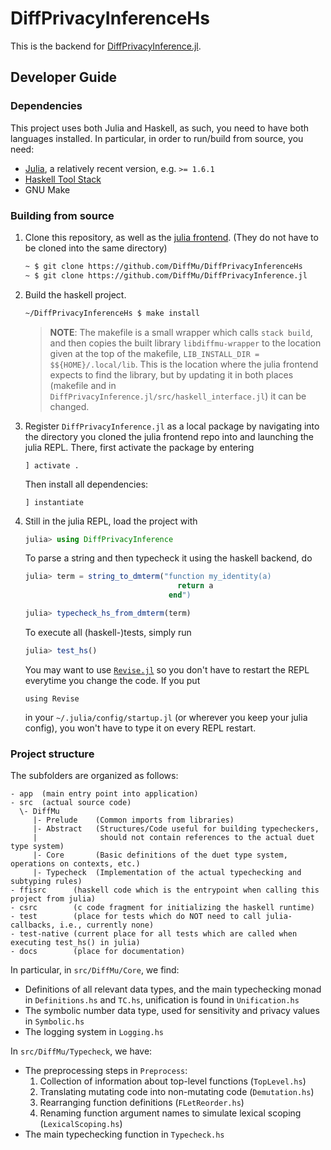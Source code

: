 # DiffPrivacyInferenceHs

This is the backend for [DiffPrivacyInference.jl](https://github.com/DiffMu/DiffPrivacyInference.jl).

## Developer Guide
### Dependencies
This project uses both Julia and Haskell, as such, you need to have both languages installed.
In particular, in order to run/build from source, you need:
 - [Julia](https://julialang.org/), a relatively recent version, e.g. `>= 1.6.1`
 - [Haskell Tool Stack](https://docs.haskellstack.org/en/stable/README/)
 - GNU Make

### Building from source
 1. Clone this repository, as well as the [julia frontend](https://github.com/DiffMu/DiffPrivacyInference.jl).
    (They do not have to be cloned into the same directory)
    ```bash
    ~ $ git clone https://github.com/DiffMu/DiffPrivacyInferenceHs
    ~ $ git clone https://github.com/DiffMu/DiffPrivacyInference.jl
    ``` 
 2. Build the haskell project.
    ```bash
    ~/DiffPrivacyInferenceHs $ make install
    ```
    > **NOTE**: The makefile is a small wrapper which calls `stack build`, and then copies the built library
    > `libdiffmu-wrapper` to the location given at the top of the makefile, `LIB_INSTALL_DIR = $${HOME}/.local/lib`.
    > This is the location where the julia frontend expects to find the library, but by updating it
    > in both places (makefile and in `DiffPrivacyInference.jl/src/haskell_interface.jl`) it can be changed.
 3. Register `DiffPrivacyInference.jl` as a local package by navigating into the directory you cloned the julia frontend repo into and launching the julia REPL. There, first activate the package by entering
    ```
    ] activate .
    ```
    Then install all dependencies:
    ```
    ] instantiate
    ```
 4. Still in the julia REPL, load the project with
    ```julia
    julia> using DiffPrivacyInference
    ```
    To parse a string and then typecheck it using the haskell backend, do
    ```julia
    julia> term = string_to_dmterm("function my_identity(a)
                                      return a
                                    end")

    julia> typecheck_hs_from_dmterm(term)
    ```
    To execute all (haskell-)tests, simply run
    ```julia
    julia> test_hs()
    ```
    You may want to use [`Revise.jl`]() so you don't have to restart the REPL everytime you change the code. If you put
    ```
    using Revise
    ```
    in your `~/.julia/config/startup.jl` (or wherever you keep your julia config), you won't have to type it on every REPL restart.



### Project structure
The subfolders are organized as follows:
```
- app  (main entry point into application)
- src  (actual source code)
  \- DiffMu
     |- Prelude    (Common imports from libraries)
     |- Abstract   (Structures/Code useful for building typecheckers,
     |              should not contain references to the actual duet type system)
     |- Core       (Basic definitions of the duet type system, operations on contexts, etc.)
     |- Typecheck  (Implementation of the actual typechecking and subtyping rules)
- ffisrc      (haskell code which is the entrypoint when calling this project from julia)
- csrc        (c code fragment for initializing the haskell runtime)
- test        (place for tests which do NOT need to call julia-callbacks, i.e., currently none)
- test-native (current place for all tests which are called when executing test_hs() in julia)
- docs        (place for documentation)
```

In particular, in `src/DiffMu/Core`, we find:
 - Definitions of all relevant data types, and the main typechecking monad in `Definitions.hs` and `TC.hs`,
   unification is found in `Unification.hs`
 - The symbolic number data type, used for sensitivity and privacy values in `Symbolic.hs`
 - The logging system in `Logging.hs`
 
In `src/DiffMu/Typecheck`, we have:
 - The preprocessing steps in `Preprocess`:
    1. Collection of information about top-level functions (`TopLevel.hs`)
    2. Translating mutating code into non-mutating code (`Demutation.hs`)
    3. Rearranging function definitions (`FLetReorder.hs`)
    4. Renaming function argument names to simulate lexical scoping (`LexicalScoping.hs`)
 - The main typechecking function in `Typecheck.hs`


